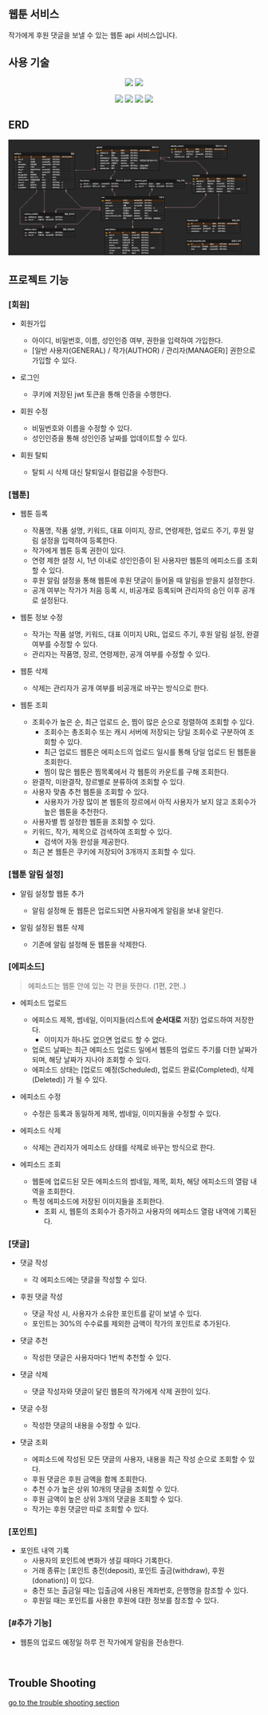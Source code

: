 ## 웹툰 서비스
작가에게 후원 댓글을 보낼 수 있는 웹툰 api 서비스입니다.

## 사용 기술
<div align=center>
<img src="https://img.shields.io/badge/Spring boot-6DB33F?style=for-the-badge&logo=springboot&logoColor=white"> <img src="https://img.shields.io/badge/Spring security-6DB33F?style=for-the-badge&logo=springsecurity&logoColor=white">
  
<img src="https://img.shields.io/badge/mysql-4479A1?style=for-the-badge&logo=mysql&logoColor=white"> <img src="https://img.shields.io/badge/Elastic Search-005571?style=for-the-badge&logo=elasticsearch&logoColor=white"> <img src="https://img.shields.io/badge/Redis-FF4438?style=for-the-badge&logo=redis&logoColor=white">
<img src="https://img.shields.io/badge/Amazon S3-569A31?style=for-the-badge&logo=amazons3&logoColor=white"> 
</div>

## ERD
<img src="https://github.com/p-yo00/webtoon/blob/main/doc/img/erd.png">

## 프로젝트 기능

### [회원]

- 회원가입
    - 아이디, 비밀번호, 이름, 성인인증 여부, 권한을 입력하여 가입한다.
    - [일반 사용자(GENERAL) / 작가(AUTHOR) / 관리자(MANAGER)] 권한으로 가입할 수 있다.


- 로그인
  - 쿠키에 저장된 jwt 토큰을 통해 인증을 수행한다.


- 회원 수정
  - 비밀번호와 이름을 수정할 수 있다.
  - 성인인증을 통해 성인인증 날짜를 업데이트할 수 있다.


- 회원 탈퇴
  - 탈퇴 시 삭제 대신 탈퇴일시 컬럼값을 수정한다.


### [웹툰]

- 웹툰 등록
    - 작품명, 작품 설명, 키워드, 대표 이미지, 장르, 연령제한, 업로드 주기, 후원 알림 설정을 입력하여 등록한다.
    - 작가에게 웹툰 등록 권한이 있다.
    - 연령 제한 설정 시, 1년 이내로 성인인증이 된 사용자만 웹툰의 에피소드를 조회할 수 있다.
    - 후원 알림 설정을 통해 웹툰에 후원 댓글이 들어올 때 알림을 받을지 설정한다.
    - 공개 여부는 작가가 처음 등록 시, 비공개로 등록되며 관리자의 승인 이후 공개로 설정된다.


- 웹툰 정보 수정
  - 작가는 작품 설명, 키워드, 대표 이미지 URL, 업로드 주기, 후원 알림 설정, 완결 여부를 수정할 수 있다.
  - 관리자는 작품명, 장르, 연령제한, 공개 여부를 수정할 수 있다.


- 웹툰 삭제
    - 삭제는 관리자가 공개 여부를 비공개로 바꾸는 방식으로 한다.


- 웹툰 조회
  - 조회수가 높은 순, 최근 업로드 순, 찜이 많은 순으로 정렬하여 조회할 수 있다.
    - 조회수는 총조회수 또는 캐시 서버에 저장되는 당일 조회수로 구분하여 조회할 수 있다.
    - 최근 업로드 웹툰은 에피소드의 업로드 일시를 통해 당일 업로드 된 웹툰을 조회한다.
    - 찜이 많은 웹툰은 찜목록에서 각 웹툰의 카운트를 구해 조회한다.
  - 완결작, 미완결작, 장르별로 분류하여 조회할 수 있다.
  - 사용자 맞춤 추천 웹툰을 조회할 수 있다.
    - 사용자가 가장 많이 본 웹툰의 장르에서 아직 사용자가 보지 않고 조회수가 높은 웹툰을 추천한다.
  - 사용자별 찜 설정한 웹툰을 조회할 수 있다.
  - 키워드, 작가, 제목으로 검색하여 조회할 수 있다.
    - 검색어 자동 완성을 제공한다.
  - 최근 본 웹툰은 쿠키에 저장되어 3개까지 조회할 수 있다.

### [웹툰 알림 설정]

- 알림 설정할 웹툰 추가
  - 알림 설정해 둔 웹툰은 업로드되면 사용자에게 알림을 보내 알린다.

  
- 알림 설정된 웹툰 삭제
  - 기존에 알림 설정해 둔 웹툰을 삭제한다.

### [에피소드]

> 에피소드는 웹툰 안에 있는 각 편을 뜻한다. (1편, 2편..)

- 에피소드 업로드
  - 에피소드 제목, 썸네일, 이미지들(리스트에 **순서대로** 저장) 업로드하여 저장한다.
    - 이미지가 하나도 없으면 업로드 할 수 없다.
  - 업로드 날짜는 최근 에피소드 업로드 일에서 웹툰의 업로드 주기를 더한 날짜가 되며, 해당 날짜가 지나야 조회할 수 있다.
  - 에피소드 상태는 [업로드 예정(Scheduled), 업로드 완료(Completed), 삭제(Deleted)] 가 될 수 있다.


- 에피소드 수정
  - 수정은 등록과 동일하게 제목, 썸네일, 이미지들을 수정할 수 있다.


- 에피소드 삭제
    - 삭제는 관리자가 에피소드 상태를 삭제로 바꾸는 방식으로 한다.


- 에피소드 조회
  - 웹툰에 업로드된 모든 에피소드의 썸네일, 제목, 회차, 해당 에피소드의 열람 내역을 조회한다.
  - 특정 에피소드에 저장된 이미지들을 조회한다.
    - 조회 시, 웹툰의 조회수가 증가하고 사용자의 에피소드 열람 내역에 기록된다.


### [댓글]

- 댓글 작성
  - 각 에피소드에는 댓글을 작성할 수 있다.


- 후원 댓글 작성
  - 댓글 작성 시, 사용자가 소유한 포인트를 같이 보낼 수 있다.
  - 포인트는 30%의 수수료를 제외한 금액이 작가의 포인트로 추가된다.


- 댓글 추천
  - 작성한 댓글은 사용자마다 1번씩 추천할 수 있다.


- 댓글 삭제
  - 댓글 작성자와 댓글이 달린 웹툰의 작가에게 삭제 권한이 있다.


- 댓글 수정
  - 작성한 댓글의 내용을 수정할 수 있다.


- 댓글 조회
  - 에피소드에 작성된 모든 댓글의 사용자, 내용을 최근 작성 순으로 조회할 수 있다.
  - 후원 댓글은 후원 금액을 함께 조회한다.
  - 추천 수가 높은 상위 10개의 댓글을 조회할 수 있다.
  - 후원 금액이 높은 상위 3개의 댓글을 조회할 수 있다.
  - 작가는 후원 댓글만 따로 조회할 수 있다.


### [포인트]

- 포인트 내역 기록
  - 사용자의 포인트에 변화가 생길 때마다 기록한다.
  - 거래 종류는 [포인트 충전(deposit), 포인트 출금(withdraw), 후원(donation)] 이 있다.
  - 충전 또는 출금일 때는 입출금에 사용된 계좌번호, 은행명을 참조할 수 있다.
  - 후원일 때는 포인트를 사용한 후원에 대한 정보를 참조할 수 있다.


### [#추가 기능]

- 웹툰의 업로드 예정일 하루 전 작가에게 알림을 전송한다.

<br>

## Trouble Shooting
[go to the trouble shooting section](doc/TROUBLE_SHOOTING.md)
